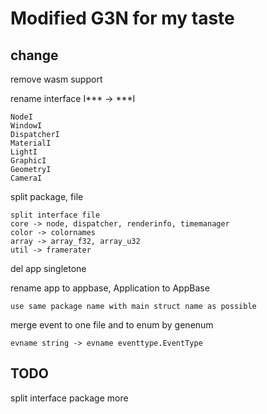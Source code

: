 # Modified G3N for my taste

## change

remove wasm support 

rename interface I*** -> ***I 

    NodeI
    WindowI
    DispatcherI
    MaterialI
    LightI
    GraphicI
    GeometryI
    CameraI


split package, file 

    split interface file 
    core -> node, dispatcher, renderinfo, timemanager
    color -> colornames
    array -> array_f32, array_u32
    util -> framerater

del app singletone 

rename app to appbase, Application to AppBase

    use same package name with main struct name as possible 

merge event to one file and to enum by genenum

    evname string -> evname eventtype.EventType

## TODO 

split interface package more 

